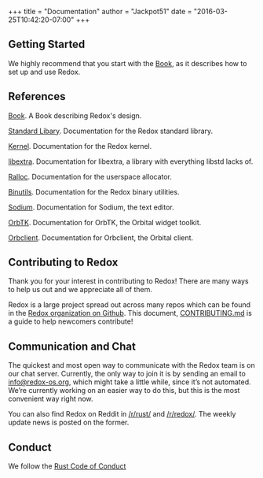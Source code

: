 +++
title = "Documentation"
author = "Jackpot51"
date = "2016-03-25T10:42:20-07:00"
+++

## Getting Started

We highly recommend that you start with the [Book](https://doc.redox-os.org/book/), as it describes how to set up and use Redox.

## References

[Book](https://doc.redox-os.org/book/). A Book describing Redox's design.

[Standard Libary](https://doc.redox-os.org/doc/std/). Documentation for the Redox standard library.

[Kernel](https://doc.redox-os.org/doc/kernel/). Documentation for the Redox kernel.

[libextra](https://doc.redox-os.org/doc/extra/). Documentation for libextra, a library with everything libstd lacks of.

[Ralloc](https://doc.redox-os.org/doc/ralloc/). Documentation for the userspace allocator.

[Binutils](https://doc.redox-os.org/doc/binutils/). Documentation for the Redox binary utilities.

[Sodium](https://doc.redox-os.org/doc/sodium/). Documentation for Sodium, the text editor.

[OrbTK](https://doc.redox-os.org/doc/orbtk/). Documentation for OrbTK, the Orbital widget toolkit.

[Orbclient](https://doc.redox-os.org/doc/orbclient/). Documentation for Orbclient, the Orbital client.

## Contributing to Redox

Thank you for your interest in contributing to Redox!
There are many ways to help us out and we appreciate all of them.

Redox is a large project spread out across many repos which can be found in the
[Redox organization on Github](https://github.com/redox-os). This document,
[CONTRIBUTING.md](https://github.com/redox-os/redox/blob/master/CONTRIBUTING.md)
is a guide to help newcomers contribute!

## Communication and Chat

The quickest and most open way to communicate with the Redox team is on our chat
server. Currently, the only way to join it is by sending an email to
[info@redox-os.org](mailto:info@redox-os.org), which might take a little while,
since it&rsquo;s not automated. We&rsquo;re currently working on an
easier way to do this, but this is the most convenient way right now.

You can also find Redox on Reddit in
[/r/rust/](https://www.reddit.com/r/rust) and
[/r/redox/](https://www.reddit.com/r/redox). The weekly update news is posted on
the former.

## Conduct

We follow the [Rust Code of Conduct](http://www.rust-lang.org/conduct.html)
